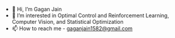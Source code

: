 - 👋 Hi, I’m Gagan Jain
- 👀 I’m interested in Optimal Control and Reinforcement Learning, Computer Vision, and Statistical Optimization
- 📫 How to reach me - gaganjain1582@gmail.com

<!---
TheSmilingSky/TheSmilingSky is a ✨ special ✨ repository because its `README.md` (this file) appears on your GitHub profile.
You can click the Preview link to take a look at your changes.
--->
